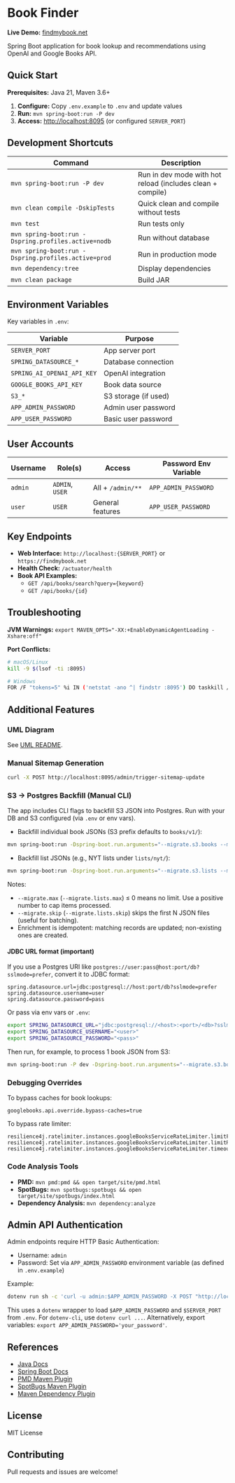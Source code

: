 # Book Finder

**Live Demo:** [findmybook.net](https://findmybook.net)

Spring Boot application for book lookup and recommendations using OpenAI and Google Books API.

## Quick Start

**Prerequisites:** Java 21, Maven 3.6+

1. **Configure:** Copy `.env.example` to `.env` and update values
2. **Run:** `mvn spring-boot:run -P dev`
3. **Access:** [http://localhost:8095](http://localhost:8095) (or configured `SERVER_PORT`)

## Development Shortcuts

| Command | Description |
|---------|-------------|
| `mvn spring-boot:run -P dev` | Run in dev mode with hot reload (includes clean + compile) |
| `mvn clean compile -DskipTests` | Quick clean and compile without tests |
| `mvn test` | Run tests only |
| `mvn spring-boot:run -Dspring.profiles.active=nodb` | Run without database |
| `mvn spring-boot:run -Dspring.profiles.active=prod` | Run in production mode |
| `mvn dependency:tree` | Display dependencies |
| `mvn clean package` | Build JAR |

## Environment Variables

Key variables in `.env`:

| Variable | Purpose |
|----------|---------|
| `SERVER_PORT` | App server port |
| `SPRING_DATASOURCE_*` | Database connection |
| `SPRING_AI_OPENAI_API_KEY` | OpenAI integration |
| `GOOGLE_BOOKS_API_KEY` | Book data source |
| `S3_*` | S3 storage (if used) |
| `APP_ADMIN_PASSWORD` | Admin user password |
| `APP_USER_PASSWORD` | Basic user password |

## User Accounts

| Username | Role(s) | Access | Password Env Variable |
|----------|---------|--------|----------------------|
| `admin` | `ADMIN`, `USER` | All + `/admin/**` | `APP_ADMIN_PASSWORD` |
| `user` | `USER` | General features | `APP_USER_PASSWORD` |

## Key Endpoints

- **Web Interface:** `http://localhost:{SERVER_PORT}` or `https://findmybook.net`
- **Health Check:** `/actuator/health`
- **Book API Examples:**
  - `GET /api/books/search?query={keyword}`
  - `GET /api/books/{id}`

## Troubleshooting

**JVM Warnings:** `export MAVEN_OPTS="-XX:+EnableDynamicAgentLoading -Xshare:off"`

**Port Conflicts:**

```bash
# macOS/Linux
kill -9 $(lsof -ti :8095)
```

```bash
# Windows
FOR /F "tokens=5" %i IN ('netstat -ano ^| findstr :8095') DO taskkill /F /PID %i
```

## Additional Features

### UML Diagram

See [UML README](src/main/resources/uml/README.md).

### Manual Sitemap Generation

```bash
curl -X POST http://localhost:8095/admin/trigger-sitemap-update
```

### S3 → Postgres Backfill (Manual CLI)

The app includes CLI flags to backfill S3 JSON into Postgres. Run with your DB and S3 configured (via `.env` or env vars).

- Backfill individual book JSONs (S3 prefix defaults to `books/v1/`):

```bash
mvn spring-boot:run -Dspring-boot.run.arguments="--migrate.s3.books --migrate.prefix=books/v1/ --migrate.max=0 --migrate.skip=0"
```

- Backfill list JSONs (e.g., NYT lists under `lists/nyt/`):

```bash
mvn spring-boot:run -Dspring-boot.run.arguments="--migrate.s3.lists --migrate.lists.provider=NYT --migrate.lists.prefix=lists/nyt/ --migrate.lists.max=0 --migrate.lists.skip=0"
```

Notes:

- `--migrate.max` (`--migrate.lists.max`) ≤ 0 means no limit. Use a positive number to cap items processed.
- `--migrate.skip` (`--migrate.lists.skip`) skips the first N JSON files (useful for batching).
- Enrichment is idempotent: matching records are updated; non-existing ones are created.

#### JDBC URL format (important)

If you use a Postgres URI like `postgres://user:pass@host:port/db?sslmode=prefer`, convert it to JDBC format:

```properties
spring.datasource.url=jdbc:postgresql://host:port/db?sslmode=prefer
spring.datasource.username=user
spring.datasource.password=pass
```

Or pass via env vars or `.env`:

```bash
export SPRING_DATASOURCE_URL="jdbc:postgresql://<host>:<port>/<db>?sslmode=prefer"
export SPRING_DATASOURCE_USERNAME="<user>"
export SPRING_DATASOURCE_PASSWORD="<pass>"
```

Then run, for example, to process 1 book JSON from S3:

```bash
mvn spring-boot:run -P dev -Dspring-boot.run.arguments="--migrate.s3.books --migrate.prefix=books/v1/ --migrate.max=1 --migrate.skip=0"
```

### Debugging Overrides

To bypass caches for book lookups:

```properties
googlebooks.api.override.bypass-caches=true
```

To bypass rate limiter:

```properties
resilience4j.ratelimiter.instances.googleBooksServiceRateLimiter.limitForPeriod=2147483647
resilience4j.ratelimiter.instances.googleBooksServiceRateLimiter.limitRefreshPeriod=1ms
resilience4j.ratelimiter.instances.googleBooksServiceRateLimiter.timeoutDuration=0ms
```

### Code Analysis Tools

- **PMD:** `mvn pmd:pmd && open target/site/pmd.html`
- **SpotBugs:** `mvn spotbugs:spotbugs && open target/site/spotbugs/index.html`
- **Dependency Analysis:** `mvn dependency:analyze`

## Admin API Authentication

Admin endpoints require HTTP Basic Authentication:

- Username: `admin`
- Password: Set via `APP_ADMIN_PASSWORD` environment variable (as defined in `.env.example`)

Example:

```bash
dotenv run sh -c 'curl -u admin:$APP_ADMIN_PASSWORD -X POST "http://localhost:${SERVER_PORT}/admin/s3-cleanup/move-flagged?limit=100"'
```

This uses a `dotenv` wrapper to load `$APP_ADMIN_PASSWORD` and `$SERVER_PORT` from `.env`. For `dotenv-cli`, use `dotenv curl ...`. Alternatively, export variables: `export APP_ADMIN_PASSWORD='your_password'`.

## References

- [Java Docs](https://docs.oracle.com/en/java/index.html)
- [Spring Boot Docs](https://docs.spring.io/spring-boot/docs/current/reference/html/)
- [PMD Maven Plugin](https://maven.apache.org/plugins/maven-pmd-plugin/)
- [SpotBugs Maven Plugin](https://spotbugs.github.io/)
- [Maven Dependency Plugin](https://maven.apache.org/plugins/maven-dependency-plugin/)

## License

MIT License

## Contributing

Pull requests and issues are welcome!
